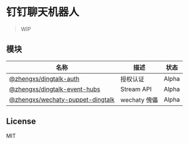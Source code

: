 # 钉钉聊天机器人

> WIP

## 模块

| 名称                                                                             | 描述         | 状态  |
| -------------------------------------------------------------------------------- | ------------ | :---: |
| [@zhengxs/dingtalk-auth](./packages/dingtalk-auth/README.md)                     | 授权认证     | Alpha |
| [@zhengxs/dingtalk-event-hubs](./packages/dingtalk-event-hubs/README.md)         | Stream API   | Alpha |
| [@zhengxs/wechaty-puppet-dingtalk](./packages/wechaty-puppet-dingtalk/README.md) | wechaty 傀儡 | Alpha |

## License

MIT
